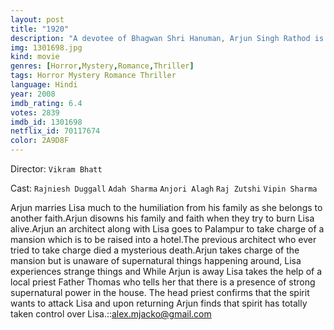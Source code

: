 ```yaml
---
layout: post
title: "1920"
description: "A devotee of Bhagwan Shri Hanuman, Arjun Singh Rathod is in love with Lisa, a Christian, who was sired by an Indian mother and Caucasian father, runs into problems with his father, who wants him to marry a Hindu. He decides to break all ties with his family, both turn atheist, get married, and re-locate to live in 1920s Bombay. The duo then re-locate to renovate a mansion in Palanpur. Shortly after their.."
img: 1301698.jpg
kind: movie
genres: [Horror,Mystery,Romance,Thriller]
tags: Horror Mystery Romance Thriller 
language: Hindi
year: 2008
imdb_rating: 6.4
votes: 2839
imdb_id: 1301698
netflix_id: 70117674
color: 2A9D8F
---
```

Director: `Vikram Bhatt`  

Cast: `Rajniesh Duggall` `Adah Sharma` `Anjori Alagh` `Raj Zutshi` `Vipin Sharma` 

Arjun marries Lisa much to the humiliation from his family as she belongs to another faith.Arjun disowns his family and faith when they try to burn Lisa alive.Arjun an architect along with Lisa goes to Palampur to take charge of a mansion which is to be raised into a hotel.The previous architect who ever tried to take charge died a mysterious death.Arjun takes charge of the mansion but is unaware of supernatural things happening around, Lisa experiences strange things and While Arjun is away Lisa takes the help of a local priest Father Thomas who tells her that there is a presence of strong supernatural power in the house. The head priest confirms that the spirit wants to attack Lisa and upon returning Arjun finds that spirit has totally taken control over Lisa.::alex.mjacko@gmail.com